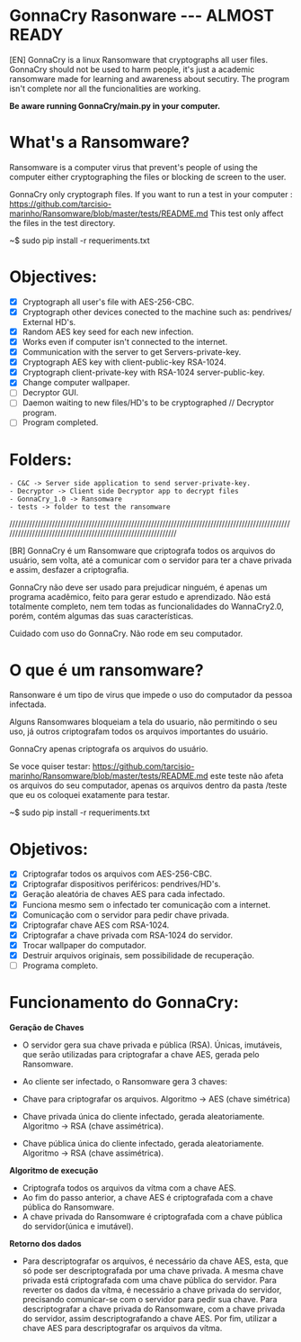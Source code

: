 # GonnaCry Rasonware --- ALMOST READY
[EN] GonnaCry is a linux Ransomware that cryptographs all user files.
GonnaCry should not be used to harm people, it's just a academic ransomware made for learning and awareness about secutiry.
The program isn't complete nor all the funcionalities are working.

**Be aware running GonnaCry/main.py in your computer.**

# What's a Ransomware?
Ransomware is a computer virus that prevent's people of using the computer either cryptographing the files or blocking de screen to the user.

GonnaCry only cryptograph files.
If you want to run a test in your computer : https://github.com/tarcisio-marinho/Ransomware/blob/master/tests/README.md
This test only affect the files in the test directory.

~$ sudo pip install -r requeriments.txt

# Objectives:
- [x] Cryptograph all user's file with AES-256-CBC.
- [x] Cryptograph other devices conected to the machine such as: pendrives/ External HD's.
- [x] Random AES key seed for each new infection.
- [x] Works even if computer isn't connected to the internet.
- [x] Communication with the server to get Servers-private-key.
- [x] Cryptograph AES key with client-public-key RSA-1024.
- [x] Cryptograph client-private-key with RSA-1024 server-public-key.
- [x] Change computer wallpaper.
- [ ] Decryptor GUI.
- [ ] Daemon waiting to new files/HD's to be cryptographed // Decryptor program.
- [ ] Program completed.

# Folders:
    - C&C -> Server side application to send server-private-key.
    - Decryptor -> Client side Decryptor app to decrypt files
    - GonnaCry_1.0 -> Ransomware
    - tests -> folder to test the ransomware


//////////////////////////////////////////////////////////////////////////////////////////////////////////////////////////////////////////////////////////////


[BR] GonnaCry é um Ransomware que criptografa todos os arquivos do usuário, sem volta, até a comunicar com o servidor para ter a chave privada e assim, desfazer a criptografia.

GonnaCry não deve ser usado para prejudicar ninguém, é apenas um programa acadêmico, feito para gerar estudo e aprendizado.
Não está totalmente completo, nem tem todas as funcionalidades do WannaCry2.0, porém, contém algumas das suas características.

Cuidado com uso do GonnaCry. Não rode em seu computador.

# O que é um ransomware?
Ransonware é um tipo de virus que impede o uso do computador da pessoa infectada.

Alguns Ransomwares bloqueiam a tela do usuario, não permitindo o seu uso, já outros criptografam todos os arquivos importantes do usuário.

GonnaCry apenas criptografa os arquivos do usuário.




Se voce quiser testar: https://github.com/tarcisio-marinho/Ransomware/blob/master/tests/README.md
este teste não afeta os arquivos do seu computador, apenas os arquivos dentro da pasta /teste que eu os coloquei exatamente para testar.

~$ sudo pip install -r requeriments.txt


# Objetivos:
- [x] Criptografar todos os arquivos com AES-256-CBC.
- [x] Criptografar dispositivos periféricos: pendrives/HD's.
- [x] Geração aleatória de chaves AES para cada infectado.
- [x] Funciona mesmo sem o infectado ter comunicação com a internet.
- [x] Comunicação com o servidor para pedir chave privada.
- [x] Criptografar chave AES com RSA-1024.
- [x] Criptografar a chave privada com RSA-1024 do servidor.
- [x] Trocar wallpaper do computador.
- [x] Destruir arquivos originais, sem possibilidade de recuperação.
- [ ] Programa completo.

# Funcionamento do GonnaCry: 
**Geração de Chaves**
- O servidor gera sua chave privada e pública (RSA). Únicas, imutáveis, que serão utilizadas para criptografar a chave AES, gerada pelo Ransomware.

- Ao cliente ser infectado, o Ransomware gera 3 chaves:
- Chave para criptografar os arquivos. Algoritmo -> AES (chave simétrica)
- Chave privada única do cliente infectado, gerada aleatoriamente. Algoritmo -> RSA (chave assimétrica).
- Chave pública única do cliente infectado, gerada aleatoriamente. Algoritmo -> RSA (chave assimétrica).

**Algoritmo de execução**
- Criptografa todos os arquivos da vítma com a chave AES.
- Ao fim do passo anterior, a chave AES é criptografada com a chave pública do Ransomware.
- A chave privada do Ransomware é criptografada com a chave pública do servidor(única e imutável).

**Retorno dos dados**
- Para descriptografar os arquivos, é necessário da chave AES, esta, que só pode ser descriptografada por uma chave privada. A mesma chave privada está criptografada com uma chave pública do servidor. Para reverter os dados da vítma, é necessário a chave privada do servidor, precisando comunicar-se com o servidor para pedir sua chave. Para descriptografar a chave privada do Ransomware, com a chave privada do servidor, assim descriptografando a chave AES. Por fim, utilizar a chave AES para descriptografar os arquivos da vítma.
